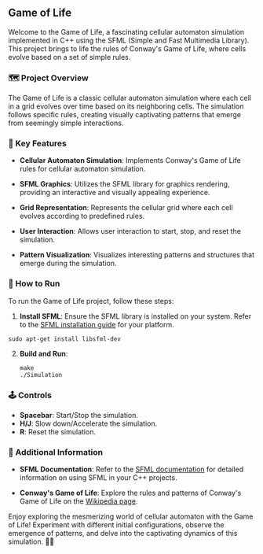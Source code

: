 ## Game of Life

Welcome to the Game of Life, a fascinating cellular automaton simulation implemented in C++ using the SFML (Simple and Fast Multimedia Library). This project brings to life the rules of Conway's Game of Life, where cells evolve based on a set of simple rules.

### 🗺️ Project Overview

The Game of Life is a classic cellular automaton simulation where each cell in a grid evolves over time based on its neighboring cells. The simulation follows specific rules, creating visually captivating patterns that emerge from seemingly simple interactions.

### 🌟 Key Features

- **Cellular Automaton Simulation**: Implements Conway's Game of Life rules for cellular automaton simulation.

- **SFML Graphics**: Utilizes the SFML library for graphics rendering, providing an interactive and visually appealing experience.

- **Grid Representation**: Represents the cellular grid where each cell evolves according to predefined rules.

- **User Interaction**: Allows user interaction to start, stop, and reset the simulation.

- **Pattern Visualization**: Visualizes interesting patterns and structures that emerge during the simulation.

### 🚀 How to Run

To run the Game of Life project, follow these steps:

1. **Install SFML**: Ensure the SFML library is installed on your system. Refer to the [SFML installation guide](https://www.sfml-dev.org/) for your platform.

  ```shell
  sudo apt-get install libsfml-dev
  ```

2. **Build and Run**:
 
   ```shell
   make
   ./Simulation
   ```

### 🕹️ Controls

- **Spacebar**: Start/Stop the simulation.
- **H/J**: Slow down/Accelerate the simulation.
- **R**: Reset the simulation.

### 🎨 Additional Information

- **SFML Documentation**: Refer to the [SFML documentation](https://www.sfml-dev.org/documentation/) for detailed information on using SFML in your C++ projects.

- **Conway's Game of Life**: Explore the rules and patterns of Conway's Game of Life on the [Wikipedia page](https://en.wikipedia.org/wiki/Conway%27s_Game_of_Life).

Enjoy exploring the mesmerizing world of cellular automaton with the Game of Life! Experiment with different initial configurations, observe the emergence of patterns, and delve into the captivating dynamics of this simulation. 🧬🔬
